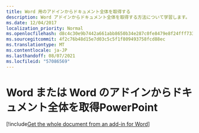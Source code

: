 ```yaml
---
title: Word 用のアドインからドキュメント全体を取得する
description: Word アドインからドキュメント全体を取得する方法について学習します。
ms.date: 12/04/2017
localization_priority: Normal
ms.openlocfilehash: d8c4c30e9b7442a661abb8650b34e287c0fe8479e8f24fff73348e5d6fbdd976
ms.sourcegitcommit: 4f2c76b48d15e7d03c5c5f1f809493758fcd88ec
ms.translationtype: MT
ms.contentlocale: ja-JP
ms.lasthandoff: 08/07/2021
ms.locfileid: "57086569"
---
```

# <a name="get-the-whole-document-from-an-add-in-for-word-or-powerpoint"></a>Word または Word のアドインからドキュメント全体を取得PowerPoint

[!include[Get the whole document from an add-in for Word](../includes/file-get-the-whole-document-from-an-add-in-for-powerpoint-or-word.md)]
